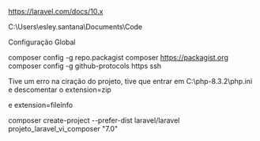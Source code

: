 https://laravel.com/docs/10.x


C:\Users\esley.santana\Documents\Code



Configuração Global


composer config -g repo.packagist composer https://packagist.org
composer config -g github-protocols https ssh

Tive um erro na ciração do projeto, tive que entrar em C:\php-8.3.2\php.ini
e descomentar o extension=zip

e extension=fileinfo


composer create-project --prefer-dist laravel/laravel projeto_laravel_vi_composer "7.0"